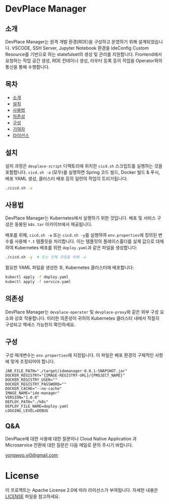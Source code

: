
# DevPlace Manager

## 소개

DevPlace Manager는 원격 개발 환경(RDE)을 구성하고 운영하기 위해 설계되었습니다. VSCODE, SSH Server, Jupyter Notebook 환경을 IdeConfig Custom Resource를 기반으로 하는 statefulset의 생성 및 관리를 지원합니다. Frontend에서 요청하는 작업 공간 생성, RDE 컨테이너 생성, 라우터 등록 등의 작업을 Operator와의 통신을 통해 수행합니다.

## 목차

- [소개](#소개)
- [설치](#설치)
- [사용법](#사용법)
- [의존성](#의존성)
- [구성](#구성)
- [기여자](#기여자)
- [라이선스](#라이선스)

## 설치

설치 과정은 `devplace-script` 디렉토리에 위치한 `cicd.sh` 스크립트를 실행하는 것을 포함합니다. `cicd.sh -a` (모두)를 실행하면 Spring 코드 빌드, Docker 빌드 & 푸시, 배포 YAML 생성, 클러스터 배포 등의 일련의 작업이 트리거됩니다:

```bash
./cicd.sh -a
```

## 사용법

DevPlace Manager는 Kubernetes에서 실행하기 위한 것입니다. 배포 및 서비스 구성은 동봉된 `k8s.tar` 아카이브에서 제공됩니다.

배포를 위해, `cicd.sh -a` 또는 `cicd.sh -y`를 실행하여 `env.properties`에 정의된 변수를 사용해 `*.t` 템플릿을 처리합니다. 이는 템플릿의 플레이스홀더를 실제 값으로 대체하여 Kubernetes 배포를 위한 `deploy.yaml`과 같은 파일을 생성합니다:

```bash
./cicd.sh -y  # 또는 전체 과정을 위해 -a
```

필요한 YAML 파일을 생성한 후, Kubernetes 클러스터에 배포합니다:

```bash
kubectl apply -f deploy.yaml
kubectl apply -f service.yaml
```

## 의존성

DevPlace Manager는 `devplace-operator` 및 `devplace-proxy`와 같은 외부 구성 요소와 상호 작용합니다. 이러한 의존성이 귀하의 Kubernetes 클러스터 내에서 적절히 구성되고 액세스 가능한지 확인하세요.

## 구성

구성 매개변수는 `env.properties`에 지정됩니다. 이 파일은 배포 환경의 구체적인 사항에 맞게 조정되어야 합니다.

```properties
JAR_FILE_PATH="./target/idemanager-0.0.1-SNAPSHOT.jar"
DOCKER_REGISTRY="{IMAGE-REGISTRY-URL}/{PROJECT_NAME}"
DOCKER_REGISTRY_USER=""
DOCKER_REGISTRY_PASSWORD=""
DOCKER_CACHE="--no-cache"
IMAGE_NAME="ide-manager"
VERSION="1.0.0"
DEPLOY_PATH="./k8s"
DEPLOY_FILE_NAME=deploy.yaml
LOGGING_LEVEL=DEBUG
```

## Q&A
DevPlace에 대한 사용에 대한 질문이나 Cloud Native Application 과 Microservice 전환에 대한 질문은 다음 메일로 문의 주시기 바랍니다.

yongwoo.yi0@gmail.com

# License
이 프로젝트는 Apache License 2.0에 따라 라이선스가 부여됩니다. 자세한 내용은 [LICENSE](https://www.apache.org/licenses/LICENSE-2.0) 파일을 참고하세요.
